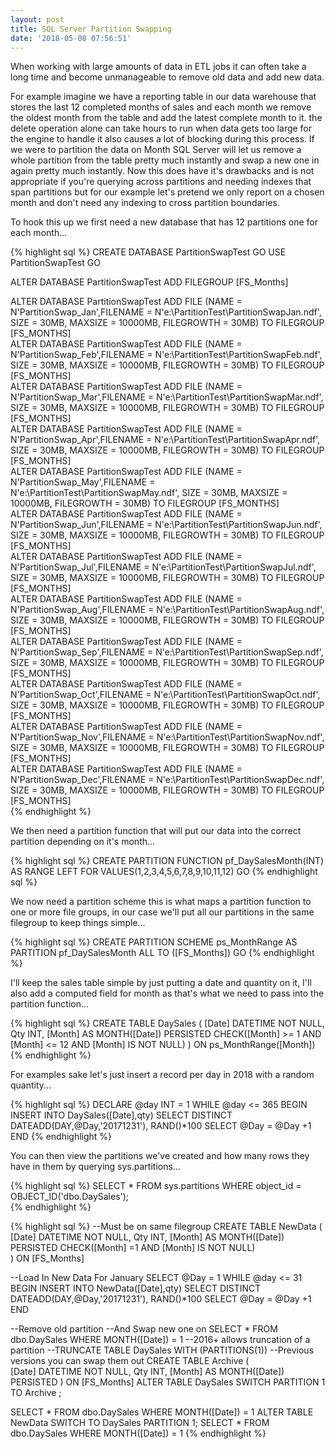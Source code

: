 ```yaml
---
layout: post
title: SQL Server Partition Swapping
date: '2018-05-08 07:56:51'
---
```

When working with large amounts of data in ETL jobs it can often take a long time and become unmanageable to remove old data and add new data. 

For example imagine we have a reporting table in our data warehouse that stores the last 12 completed months of sales and each month we remove the oldest month from the table and add the latest complete month to it. the delete operation alone can take hours to run when data gets too large for the engine to handle it also causes a lot of blocking during this process. If we were to partition the data on Month SQL Server will let us remove a whole partition from the table pretty much instantly and swap a new one in again pretty much instantly. Now this does have it's drawbacks and is not appropriate if you're querying across partitions and needing indexes that span partitions but for our example let's pretend we only report on a chosen month and don't need any indexing to cross partition boundaries. 

To hook this up we first need a new database that has 12 partitions one for each month...

{% highlight sql %}
CREATE DATABASE PartitionSwapTest
GO
USE PartitionSwapTest
GO

ALTER DATABASE PartitionSwapTest ADD FILEGROUP [FS_Months]

ALTER DATABASE PartitionSwapTest ADD FILE (NAME = N'PartitionSwap_Jan',FILENAME = N'e:\PartitionTest\PartitionSwapJan.ndf', SIZE = 30MB, MAXSIZE = 10000MB, FILEGROWTH = 30MB) TO FILEGROUP [FS_MONTHS]  
ALTER DATABASE PartitionSwapTest ADD FILE (NAME = N'PartitionSwap_Feb',FILENAME = N'e:\PartitionTest\PartitionSwapFeb.ndf', SIZE = 30MB, MAXSIZE = 10000MB, FILEGROWTH = 30MB) TO FILEGROUP [FS_MONTHS]  
ALTER DATABASE PartitionSwapTest ADD FILE (NAME = N'PartitionSwap_Mar',FILENAME = N'e:\PartitionTest\PartitionSwapMar.ndf', SIZE = 30MB, MAXSIZE = 10000MB, FILEGROWTH = 30MB) TO FILEGROUP [FS_MONTHS]  
ALTER DATABASE PartitionSwapTest ADD FILE (NAME = N'PartitionSwap_Apr',FILENAME = N'e:\PartitionTest\PartitionSwapApr.ndf', SIZE = 30MB, MAXSIZE = 10000MB, FILEGROWTH = 30MB) TO FILEGROUP [FS_MONTHS]  
ALTER DATABASE PartitionSwapTest ADD FILE (NAME = N'PartitionSwap_May',FILENAME = N'e:\PartitionTest\PartitionSwapMay.ndf', SIZE = 30MB, MAXSIZE = 10000MB, FILEGROWTH = 30MB) TO FILEGROUP [FS_MONTHS]  
ALTER DATABASE PartitionSwapTest ADD FILE (NAME = N'PartitionSwap_Jun',FILENAME = N'e:\PartitionTest\PartitionSwapJun.ndf', SIZE = 30MB, MAXSIZE = 10000MB, FILEGROWTH = 30MB) TO FILEGROUP [FS_MONTHS]  
ALTER DATABASE PartitionSwapTest ADD FILE (NAME = N'PartitionSwap_Jul',FILENAME = N'e:\PartitionTest\PartitionSwapJul.ndf', SIZE = 30MB, MAXSIZE = 10000MB, FILEGROWTH = 30MB) TO FILEGROUP [FS_MONTHS]  
ALTER DATABASE PartitionSwapTest ADD FILE (NAME = N'PartitionSwap_Aug',FILENAME = N'e:\PartitionTest\PartitionSwapAug.ndf', SIZE = 30MB, MAXSIZE = 10000MB, FILEGROWTH = 30MB) TO FILEGROUP [FS_MONTHS]  
ALTER DATABASE PartitionSwapTest ADD FILE (NAME = N'PartitionSwap_Sep',FILENAME = N'e:\PartitionTest\PartitionSwapSep.ndf', SIZE = 30MB, MAXSIZE = 10000MB, FILEGROWTH = 30MB) TO FILEGROUP [FS_MONTHS]  
ALTER DATABASE PartitionSwapTest ADD FILE (NAME = N'PartitionSwap_Oct',FILENAME = N'e:\PartitionTest\PartitionSwapOct.ndf', SIZE = 30MB, MAXSIZE = 10000MB, FILEGROWTH = 30MB) TO FILEGROUP [FS_MONTHS]  
ALTER DATABASE PartitionSwapTest ADD FILE (NAME = N'PartitionSwap_Nov',FILENAME = N'e:\PartitionTest\PartitionSwapNov.ndf', SIZE = 30MB, MAXSIZE = 10000MB, FILEGROWTH = 30MB) TO FILEGROUP [FS_MONTHS]  
ALTER DATABASE PartitionSwapTest ADD FILE (NAME = N'PartitionSwap_Dec',FILENAME = N'e:\PartitionTest\PartitionSwapDec.ndf', SIZE = 30MB, MAXSIZE = 10000MB, FILEGROWTH = 30MB) TO FILEGROUP [FS_MONTHS]  
{% endhighlight %}

We then need a partition function that will put our data into the correct partition depending on it's month...

{% highlight sql %}
CREATE PARTITION FUNCTION pf_DaySalesMonth(INT) 
AS RANGE LEFT FOR VALUES(1,2,3,4,5,6,7,8,9,10,11,12)
GO
{% endhighlight sql %}

We now need a partition scheme this is what maps a partition function to one or more file groups, in our case we'll put all our partitions in the same filegroup to keep things simple...

{% highlight sql %}
CREATE PARTITION SCHEME ps_MonthRange
AS
PARTITION pf_DaySalesMonth
ALL TO ([FS_Months])
GO
{% endhighlight %}

I'll keep the sales table simple by just putting a date and quantity on it, I'll also add a computed field for month as that's what we need to pass into the partition function...

{% highlight sql %}
CREATE TABLE DaySales
(
   [Date] DATETIME NOT NULL,
   Qty INT,
   [Month] AS MONTH([Date]) PERSISTED  CHECK([Month] >= 1 AND [Month] <= 12 AND [Month] IS NOT NULL)
) ON ps_MonthRange([Month])
{% endhighlight %}

For examples sake let's just insert a record per day in 2018 with a random quantity...

{% highlight sql %}
DECLARE @day INT = 1
WHILE @day <= 365
   BEGIN
   INSERT INTO DaySales([Date],qty) 
   SELECT DISTINCT DATEADD(DAY,@Day,'20171231'), RAND()*100
   SELECT @Day = @Day +1
   END
{% endhighlight %}

You can then view the partitions we've created and how many rows they have in them by querying sys.partitions...

{% highlight sql %}
SELECT * FROM sys.partitions
WHERE object_id = OBJECT_ID('dbo.DaySales');  
{% endhighlight %}


{% highlight sql %}
--Must be on same filegroup
CREATE TABLE NewData
(	
	[Date] DATETIME NOT NULL,
	Qty INT,
	[Month] AS MONTH([Date]) PERSISTED CHECK([Month] =1  AND [Month] IS NOT NULL) 	
) ON [FS_Months]


--Load In New Data For January
SELECT @Day =  1
WHILE @day <= 31
	BEGIN
	INSERT INTO NewData([Date],qty) 
	SELECT DISTINCT DATEADD(DAY,@Day,'20171231'), RAND()*100
	SELECT @Day = @Day +1
	END

--Remove old partition
--And Swap new one on
SELECT * FROM dbo.DaySales WHERE MONTH([Date]) = 1
--2016+ allows truncation of a partition
--TRUNCATE TABLE DaySales WITH (PARTITIONS(1))
--Previous versions you can swap them out
CREATE TABLE Archive
(	
	[Date] DATETIME NOT NULL,
	Qty INT,
	[Month] AS MONTH([Date]) PERSISTED
) ON [FS_Months]
ALTER TABLE DaySales SWITCH PARTITION 1 TO Archive ; 

SELECT * FROM dbo.DaySales WHERE MONTH([Date]) = 1
ALTER TABLE NewData SWITCH TO DaySales PARTITION 1; 
SELECT * FROM dbo.DaySales WHERE MONTH([Date]) = 1
{% endhighlight %}